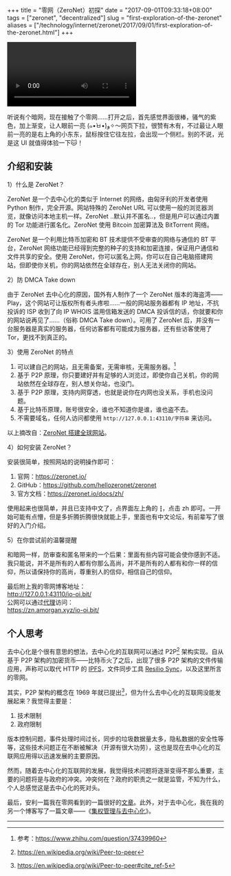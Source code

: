 +++
title = "零网（ZeroNet）初探"
date = "2017-09-01T09:33:18+08:00"
tags = ["zeronet", "decentralized"]
slug = "first-exploration-of-the-zeronet"
aliases = ["/technology/internet/zeronet/2017/09/01/first-exploration-of-the-zeronet.html"]
+++

<video src="QmRJasFuuyKG1RUEsz7k9A2ai6F7KHQwUXVYLaq4DXfkBc" controls></video>

听说有个暗网，现在接触了个零网……打开之后，首先感觉界面很棒，骚气的紫色，加上渐变，让人眼前一亮 (๑•̀ㅂ•́)و✧～网页下拉，很赞有木有，不过最让人眼前一亮的是右上角的小东东，鼠标按住它往左拉，会出现一个侧栏。别的不说，光是这 UI 就值得体验一下🐱！

## 介绍和安装

1）什么是 ZeroNet？

ZeroNet 是一个去中心化的类似于 Internet 的网络，由匈牙利的开发者使用 Python 制作，完全开源。网站特殊的 ZeroNet URL 可以使用一般的浏览器浏览，就像访问本地主机一样。ZeroNet ..默认并不匿名..，但是用户可以通过内置的 Tor 功能进行匿名化。ZeroNet 使用 Bitcoin 加密算法及 BitTorrent 网络。

ZeroNet 是一个利用比特币加密和 BT 技术提供不受审查的网络与通信的 BT 平台，ZeroNet 网络功能已经得到完整的种子的支持和加密连接，保证用户通信和文件共享的安全。使用 ZeroNet，你可以匿名上网，你可以在自己电脑搭建网站，但即使你关机，你的网站依然在全球存在，别人无法关闭你的网站。

2）防 DMCA Take down

由于 ZeroNet 去中心化的原因，国外有人制作了一个 ZeroNet 版本的海盗湾——Play，这个网站可让版权所有者头疼啦……一般的网站服务器都有 IP 地址，不抗投诉的 ISP 收到了向 IP WHOIS 滥用信箱发送的 DMCA 投诉信的话，你就要和你的网站说再见了……（俗称 DMCA Take down）。可用了 ZeroNet 后，并没有一台服务器是真实的服务器，任何访客都有可能成为服务器，还有些访客使用了 Tor，更找不到真正的。

3）使用 ZeroNet 的特点

1. 可以建自己的网站，且无需备案，无需审核，无需服务器。[^1]
2. 基于 P2P 原理，你只要建好并有足够的人浏览过，即使你自己关机，你的网站依然在全球存在，别人想关你站，也没门。
3. 基于 P2P 原理，支持内网穿透，也就是说你在内网也没关系，手机也没问题。
4. 基于比特币原理，账号很安全，谁也不知道你是谁，谁也盗不去。
5. 不需要域名，任何人访问都使用 `http://127.0.0.1:43110/字符串` 来访问。

以上摘改自：[ZeroNet 搭建全球网站](https://jwangkun.github.io/2016/04/18/ZeroNet搭建全球网站/)。

4）如何安装 ZeroNet？

安装很简单，按照网站的说明操作即可：

1. 官网：<https://zeronet.io/>
2. GitHub：<https://github.com/hellozeronet/zeronet>
3. 官方文档：<https://zeronet.io/docs/zh/>

使用起来也很简单，并且已支持中文了，点界面左上角的 `┇`，点击 zh 即可。一开始可能有点懵，但是多折腾折腾很快就能上手，里面也有中文论坛，有前辈写了很好的入门介绍。

5）在你尝试前的温馨提醒

和暗网一样，防审查和匿名带来的一个后果：里面有些内容可能会使你感到不适。我只能说，并不是所有的人都有你那么高尚，并不是所有的人都有和你一样的信仰，所以请保持你的高尚，尊重别人的信仰，相信自己的信仰。

最后附上我的零网博客地址：  
<http://127.0.0.1:43110/io-oi.bit/>  
公网可以通过[代理](https://zero.acelewis.com/)访问：  
https://zn.amorgan.xyz/io-oi.bit/

## 个人思考

去中心化是个很有意思的想法，去中心化的互联网可以通过 P2P[^2] 架构实现。自从基于 P2P 架构的加密货币——比特币火了之后，出现了很多 P2P 架构的文件传输应用，声称可以取代 HTTP 的 [IPFS](https://ipfs.io/)，文件同步工具 [Resilio Sync](https://www.resilio.com/)，以及这里所言的零网。

其实，P2P 架构的概念在 1969 年就已提出[^3]，但为什么去中心化的互联网没能发展起来？我觉得主要是：

1. 技术限制
2. 政府限制

版本控制问题，事件处理时间过长，同步的垃圾数据量太多，隐私数据的安全性等等，这些技术问题正在不断被解决（开源有很大功劳），这也是现在去中心化的互联网应用得以迅速发展的主要原因。

然而，随着去中心化的互联网的发展，我觉得技术问题将逐渐变得不那么重要，主要的问题将是与政府的冲突。冲突何在？政府的职责之一就是监管，不知为什么，个人总感觉这是去中心化的死对头。

最后，安利一篇我在零网看到的一篇很好的[文章](http://127.0.0.1:43110/19fZz85PJXLAuwpGWe2fLEnU6Z1heprFFJ/?Post:24)。此外，对于去中心化，我在我的另一个博客写了一篇文章——《[集权管理与去中心化](https://yixiuer.me/original/centralization-and-decentralization/)》。

---

[^1]: 参考：<https://www.zhihu.com/question/37439960>
[^2]: https://en.wikipedia.org/wiki/Peer-to-peer
[^3]: https://en.wikipedia.org/wiki/Peer-to-peer#cite_ref-5
